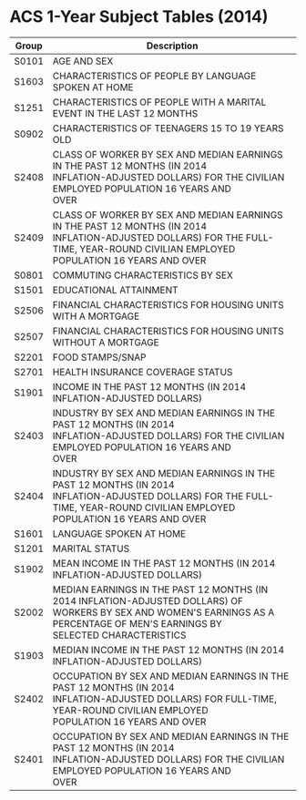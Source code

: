 # ACS 1-Year Subject Tables (2014)

| Group | Description |
| ----- | ----- |
| S0101 | AGE AND SEX |
| S1603 | CHARACTERISTICS OF PEOPLE BY LANGUAGE SPOKEN AT HOME |
| S1251 | CHARACTERISTICS OF PEOPLE WITH A MARITAL EVENT IN THE LAST 12 MONTHS |
| S0902 | CHARACTERISTICS OF TEENAGERS 15 TO 19 YEARS OLD |
| S2408 | CLASS OF WORKER BY SEX AND MEDIAN EARNINGS IN THE PAST 12 MONTHS (IN 2014<br/>INFLATION-ADJUSTED DOLLARS) FOR THE CIVILIAN EMPLOYED POPULATION 16 YEARS AND<br/>OVER |
| S2409 | CLASS OF WORKER BY SEX AND MEDIAN EARNINGS IN THE PAST 12 MONTHS (IN 2014<br/>INFLATION-ADJUSTED DOLLARS) FOR THE FULL-TIME, YEAR-ROUND CIVILIAN EMPLOYED<br/>POPULATION 16 YEARS AND OVER |
| S0801 | COMMUTING CHARACTERISTICS BY SEX |
| S1501 | EDUCATIONAL ATTAINMENT |
| S2506 | FINANCIAL CHARACTERISTICS FOR HOUSING UNITS WITH A MORTGAGE |
| S2507 | FINANCIAL CHARACTERISTICS FOR HOUSING UNITS WITHOUT A MORTGAGE |
| S2201 | FOOD STAMPS/SNAP |
| S2701 | HEALTH INSURANCE COVERAGE STATUS |
| S1901 | INCOME IN THE PAST 12 MONTHS (IN 2014 INFLATION-ADJUSTED DOLLARS) |
| S2403 | INDUSTRY BY SEX AND MEDIAN EARNINGS IN THE PAST 12 MONTHS (IN 2014<br/>INFLATION-ADJUSTED DOLLARS) FOR THE CIVILIAN EMPLOYED POPULATION 16 YEARS AND<br/>OVER |
| S2404 | INDUSTRY BY SEX AND MEDIAN EARNINGS IN THE PAST 12 MONTHS (IN 2014<br/>INFLATION-ADJUSTED DOLLARS) FOR THE FULL-TIME, YEAR-ROUND CIVILIAN EMPLOYED<br/>POPULATION 16 YEARS AND OVER |
| S1601 | LANGUAGE SPOKEN AT HOME |
| S1201 | MARITAL STATUS |
| S1902 | MEAN INCOME IN THE PAST 12 MONTHS (IN 2014 INFLATION-ADJUSTED DOLLARS) |
| S2002 | MEDIAN EARNINGS IN THE PAST 12 MONTHS (IN 2014 INFLATION-ADJUSTED DOLLARS) OF<br/>WORKERS BY SEX AND WOMEN'S EARNINGS AS A PERCENTAGE OF MEN'S EARNINGS BY<br/>SELECTED CHARACTERISTICS |
| S1903 | MEDIAN INCOME IN THE PAST 12 MONTHS (IN 2014 INFLATION-ADJUSTED DOLLARS) |
| S2402 | OCCUPATION BY SEX AND MEDIAN EARNINGS IN THE PAST 12 MONTHS (IN 2014<br/>INFLATION-ADJUSTED DOLLARS) FOR FULL-TIME, YEAR-ROUND CIVILIAN EMPLOYED<br/>POPULATION 16 YEARS AND OVER |
| S2401 | OCCUPATION BY SEX AND MEDIAN EARNINGS IN THE PAST 12 MONTHS (IN 2014<br/>INFLATION-ADJUSTED DOLLARS) FOR THE CIVILIAN EMPLOYED POPULATION 16 YEARS AND<br/>OVER |

